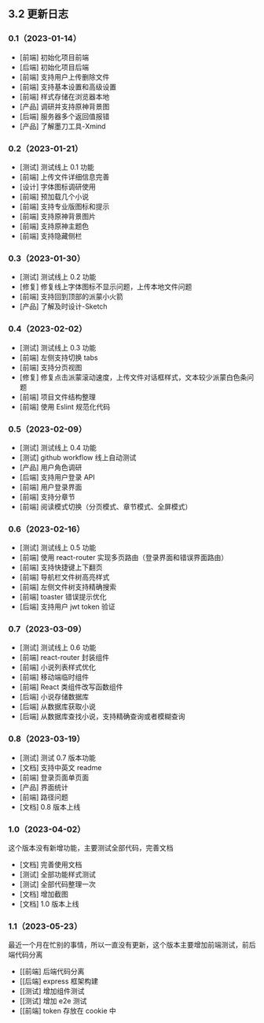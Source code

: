 ## 3.2 更新日志

### 0.1（2023-01-14）

- [前端] 初始化项目前端
- [后端] 初始化项目后端
- [前端] 支持用户上传删除文件
- [前端] 支持基本设置和高级设置
- [前端] 样式存储在浏览器本地
- [产品] 调研并支持原神背景图
- [后端] 服务器多个返回值报错
- [产品] 了解墨刀工具-Xmind

### 0.2（2023-01-21）
- [测试] 测试线上 0.1 功能
- [前端] 上传文件详细信息完善
- [设计] 字体图标调研使用
- [前端] 预加载几个小说
- [前端] 支持专业版图标和提示
- [前端] 支持原神背景图片
- [前端] 支持原神主题色
- [前端] 支持隐藏侧栏

### 0.3（2023-01-30）
- [测试] 测试线上 0.2 功能
- [修复] 修复线上字体图标不显示问题，上传本地文件问题
- [前端] 支持回到顶部的派蒙小火箭
- [产品] 了解及时设计-Sketch

### 0.4（2023-02-02）
- [测试] 测试线上 0.3 功能
- [前端] 左侧支持切换 tabs 
- [前端] 支持分页视图
- [修复] 修复点击派蒙滚动速度，上传文件对话框样式，文本较少派蒙白色条问题
- [前端] 项目文件结构整理
- [前端] 使用 Eslint 规范化代码

### 0.5（2023-02-09）
- [测试] 测试线上 0.4 功能
- [测试] github workflow 线上自动测试
- [产品] 用户角色调研
- [后端] 支持用户登录 API
- [前端] 用户登录界面
- [前端] 支持分章节
- [前端] 阅读模式切换（分页模式、章节模式、全屏模式）

### 0.6（2023-02-16）
- [测试] 测试线上 0.5 功能
- [前端] 使用 react-router 实现多页路由（登录界面和错误界面路由）
- [前端] 支持快捷键上下翻页
- [前端] 导航栏文件树高亮样式
- [前端] 左侧文件树支持精确搜索
- [前端] toaster 错误提示优化
- [后端] 支持用户 jwt token 验证

### 0.7（2023-03-09）
- [测试] 测试线上 0.6 功能
- [前端] react-router 封装组件
- [前端] 小说列表样式优化
- [前端] 移动端临时组件
- [前端] React 类组件改写函数组件
- [后端] 小说存储数据库
- [后端] 从数据库获取小说
- [后端] 从数据库查找小说，支持精确查询或者模糊查询

### 0.8（2023-03-19）
- [测试] 测试 0.7 版本功能
- [文档] 支持中英文 readme
- [前端] 登录页面单页面
- [产品] 界面统计
- [前端] 路径问题
- [文档] 0.8 版本上线

### 1.0（2023-04-02）

这个版本没有新增功能，主要测试全部代码，完善文档

- [文档] 完善使用文档
- [测试] 全部功能样式测试
- [测试] 全部代码整理一次
- [文档] 增加截图
- [文档] 1.0 版本上线

### 1.1（2023-05-23）

最近一个月在忙别的事情，所以一直没有更新，这个版本主要增加前端测试，前后端代码分离

- [[前端] 后端代码分离
- [[后端] express 框架构建
- [[测试] 增加组件测试
- [[测试] 增加 e2e 测试
- [[前端] token 存放在 cookie 中
